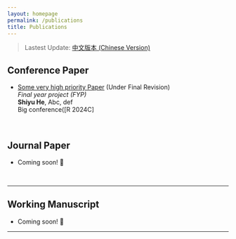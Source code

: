 ```yaml
---
layout: homepage
permalink: /publications
title: Publications
---
```


> Lastest Update: [中文版本 (Chinese Version)](http://shiyuhe.com/file/publications-zh/)

## Conference Paper

- [Some very high priority Paper](http://shiyuhe.com/file/404/) (Under Final Revision)<br>*Final year project (FYP)*<br>**Shiyu He**, Abc, def<br>Big conference([R 2024C]


  <br>

## Journal Paper

- Coming soon! 🚀

  <br>

---

## Working Manuscript
- Coming soon! 🚀
  <br>

---
